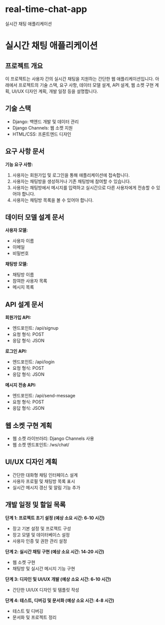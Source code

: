 # real-time-chat-app
실시간 채팅 애플리케이션

# 실시간 채팅 애플리케이션

## 프로젝트 개요

이 프로젝트는 사용자 간의 실시간 채팅을 지원하는 간단한 웹 애플리케이션입니다. 아래에서 프로젝트의 기술 스택, 요구 사항, 데이터 모델 설계, API 설계, 웹 소켓 구현 계획, UI/UX 디자인 계획, 개발 일정 등을 설명합니다.

## 기술 스택

- Django: 백엔드 개발 및 데이터 관리
- Django Channels: 웹 소켓 지원
- HTML/CSS: 프론트엔드 디자인

## 요구 사항 문서

**기능 요구 사항:**

1. 사용자는 회원가입 및 로그인을 통해 애플리케이션에 접속합니다.
2. 사용자는 채팅방을 생성하거나 기존 채팅방에 참여할 수 있습니다.
3. 사용자는 채팅방에서 메시지를 입력하고 실시간으로 다른 사용자에게 전송할 수 있어야 합니다.
4. 사용자는 채팅방 목록을 볼 수 있어야 합니다.

## 데이터 모델 설계 문서

**사용자 모델:**

- 사용자 이름
- 이메일
- 비밀번호

**채팅방 모델:**

- 채팅방 이름
- 참여한 사용자 목록
- 메시지 목록

## API 설계 문서

**회원가입 API:**

- 엔드포인트: /api/signup
- 요청 형식: POST
- 응답 형식: JSON

**로그인 API:**

- 엔드포인트: /api/login
- 요청 형식: POST
- 응답 형식: JSON

**메시지 전송 API:**

- 엔드포인트: /api/send-message
- 요청 형식: POST
- 응답 형식: JSON

## 웹 소켓 구현 계획

- 웹 소켓 라이브러리: Django Channels 사용
- 웹 소켓 엔드포인트: /ws/chat/

## UI/UX 디자인 계획

- 간단한 대화형 채팅 인터페이스 설계
- 사용자 프로필 및 채팅방 목록 표시
- 실시간 메시지 갱신 및 알림 기능 추가

## 개발 일정 및 할일 목록

**단계 1: 프로젝트 초기 설정 (예상 소요 시간: 6-10 시간)**

- 장고 기본 설정 및 프로젝트 구성
- 장고 모델 및 데이터베이스 설정
- 사용자 인증 및 권한 관리 설정

**단계 2: 실시간 채팅 구현 (예상 소요 시간: 14-20 시간)**

- 웹 소켓 구현
- 채팅방 및 실시간 메시지 기능 구현

**단계 3: 디자인 및 UI/UX 개발 (예상 소요 시간: 6-10 시간)**

- 간단한 UI/UX 디자인 및 템플릿 작성

**단계 4: 테스트, 디버깅 및 문서화 (예상 소요 시간: 4-8 시간)**

- 테스트 및 디버깅
- 문서화 및 프로젝트 정리

